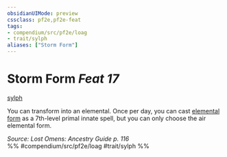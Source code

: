 ```yaml
---
obsidianUIMode: preview
cssclass: pf2e,pf2e-feat
tags:
- compendium/src/pf2e/loag
- trait/sylph
aliases: ["Storm Form"]
---
```

# Storm Form  *Feat 17*  
[sylph](../../Rules/traits/sylph-b2.md)  


You can transform into an elemental. Once per day, you can cast [elemental form](../spells/elemental-form.md) as a 7th-level primal innate spell, but you can only choose the air elemental form.

*Source: Lost Omens: Ancestry Guide p. 116*  
%% #compendium/src/pf2e/loag #trait/sylph %%